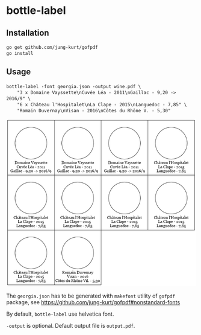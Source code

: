 # bottle-label

## Installation

```
go get github.com/jung-kurt/gofpdf
go install
```

## Usage

```
bottle-label -font georgia.json -output wine.pdf \
    "3 x Domaine Vayssette\nCuvée Léa - 2011\nGaillac - 9,20 -> 2016/9" \
    "6 x Château l'Hospitalet\nLa Clape - 2015\nLanguedoc - 7,85" \
    "Romain Duvernay\nVisan - 2016\nCôtes du Rhône V. - 5,30"
```

![bottle-label example](exemple.png?raw=true "bottle-label")

The `georgia.json` has to be generated with `makefont` utility of
`gofpdf` package, see https://github.com/jung-kurt/gofpdf#nonstandard-fonts

By default, `bottle-label` use helvetica font.

`-output` is optional. Default output file is `output.pdf`.
